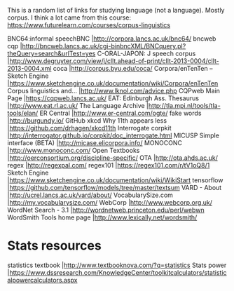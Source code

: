 This is a random list of links for studying language (not a language).
Mostly corpus.
I think a lot came from this course: https://www.futurelearn.com/courses/corpus-linguistics

BNC64:informal speechBNC                           |http://corpora.lancs.ac.uk/bnc64/
bncweb cqp                                         |http://bncweb.lancs.ac.uk/cgi-binbncXML/BNCquery.pl?theQuery=search&urlTest=yes
C-ORAL-JAPON: J speech corpus                      |http://www.degruyter.com/view/j/cllt.ahead-of-print/cllt-2013-0004/cllt-2013-0004.xml
coca                                               |http://corpus.byu.edu/coca/
Corpora/enTenTen – Sketch Engine                   |https://www.sketchengine.co.uk/documentation/wiki/Corpora/enTenTen
Corpus linguistics and...                          |http://www.lknol.com/advice.php
CQPweb Main Page                                   |https://cqpweb.lancs.ac.uk/
EAT: Edinburgh Ass. Thesaurus                      |http://www.eat.rl.ac.uk/
The Language Archive                               |http://tla.mpi.nl/tools/tla-tools/elan/
ER Central                                         |http://www.er-central.com/ogte/
fake words                                         |http://burgundy.io/
GitHub xkcd Why 11th appears less                  |https://github.com/drhagen/xkcd11th
Interrogate  corpkit                               |http://interrogator.github.io/corpkit/doc_interrogate.html
MICUSP Simple interface (BETA)                     |http://micase.elicorpora.info/
MONOCONC                                           |http://www.monoconc.com/
Open Textbooks                                     |http://oerconsortium.org/discipline-specific/
OTA                                                |http://ota.ahds.ac.uk/
regex                                              |http://regexpal.com/
regex101                                              |https://regex101.com/r/tV1oQ8/1
Sketch Engine                                      |https://www.sketchengine.co.uk/documentation/wiki/WikiStart
tensorflow                                         |https://github.com/tensorflow/models/tree/master/textsum
VARD - About                                       |http://ucrel.lancs.ac.uk/vard/about/
VocabularySize.com                                 |http://my.vocabularysize.com/
WebCorp                                            |http://www.webcorp.org.uk/
WordNet Search - 3.1                               |http://wordnetweb.princeton.edu/perl/webwn
WordSmith Tools home page                          |http://www.lexically.net/wordsmith/

# Stats resources
statistics textbook                                |http://www.textbooknova.com/?q=statistics
Stats power                                        |https://www.dssresearch.com/KnowledgeCenter/toolkitcalculators/statisticalpowercalculators.aspx
